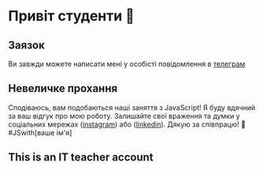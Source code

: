 # Привіт студенти 👋

## Заязок
Ви завжди можете написати мені у особісті повідомлення в [телеграм](https://t.me/pikimel)

## Невеличке прохання
Сподіваюсь, вам подобаються наші заняття з JavaScript! Я буду вдячний за ваш відгук про мою роботу. Залишайте свої враження та думки у соціальних мережах ([instagram](https://www.instagram.com/p/CtM1NELN91a/)) або ([linkedin](https://www.linkedin.com/recs/give/?senderId=pashchneko)). Дякую за співпрацю! 🚀 #JSwith[ваше ім'я]

## This is an IT teacher account
